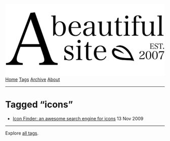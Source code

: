 <a href="../../index.html" class="header-link"><img src="../../images/logos/wordmark.svg" alt="A Beautiful Site" class="wordmark" /></a> <a href="../../index.html" class="nav-item">Home</a> <a href="../index.html" class="nav-item">Tags</a> <a href="../../posts/index.html" class="nav-item">Archive</a> <a href="../../about/index.html" class="nav-item">About</a>

------------------------------------------------------------------------

Tagged “icons”
==============

-   <a href="../../posts/icon-finder-an-awesome-search-engine-for-icons/index.html" class="post-list-item-link">Icon Finder: an awesome search engine for icons</a> 13 Nov 2009

------------------------------------------------------------------------

Explore [all tags](../index.html).
